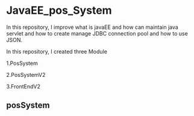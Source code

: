 # JavaEE_pos_System

In this repository, 
I  improve what is javaEE and how can maintain java servlet and
 how to create manage JDBC connection pool and  how to use JSON.
 
 
In this repository,
I created three Module 


1.PosSystem

2.PosSystemV2

3.FrontEndV2


## posSystem
